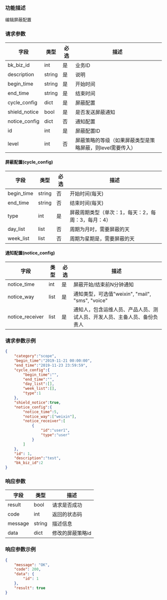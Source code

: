 ### 功能描述

编辑屏蔽配置


### 请求参数

| 字段          | 类型   | 必选 | 描述                                                      |
| ------------- | ------ | ---- | --------------------------------------------------------- |
| bk_biz_id     | int    | 是   | 业务ID                                                    |
| description   | string | 是   | 说明                                                      |
| begin_time    | string | 是   | 开始时间                                                  |
| end_time      | string | 是   | 结束时间                                                  |
| cycle_config  | dict   | 是   | 屏蔽配置                                                  |
| shield_notice | bool   | 是   | 是否发送屏蔽通知                                          |
| notice_config | dict   | 否   | 通知配置                                                  |
| id            | int    | 是   | 屏蔽配置ID                                                |
| level         | int    | 否   | 屏蔽策略的等级（如果屏蔽类型是策略屏蔽，则level需要传入） |

#### 屏蔽配置(cycle_config)

| 字段       | 类型   | 必选 | 描述                                               |
| ---------- | ------ | ---- | -------------------------------------------------- |
| begin_time | string | 否   | 开始时间(每天)                                     |
| end_time   | string | 否   | 结束时间(每天)                                     |
| type       | int    | 是   | 屏蔽周期类型（单次：1，每天：2，每周：3，每月：4） |
| day_list   | list   | 否   | 周期为月时，需要屏蔽的天                           |
| week_list  | list   | 否   | 周期为星期是，需要屏蔽的天                         |

#### 通知配置(notice_config)

| 字段            | 类型 | 必选 | 描述                                                         |
| --------------- | ---- | ---- | ------------------------------------------------------------ |
| notice_time     | int  | 是   | 屏蔽开始/结束前N分钟通知                                     |
| notice_way      | list | 是   | 通知类型，可选值"weixin", "mail", "sms", "voice"             |
| notice_receiver | list | 是   | 通知人，包含运维人员、产品人员、测试人员、开发人员、主备人员、备份负责人 |

### 请求参数示例

```json
{
    "category":"scope",
    "begin_time":"2019-11-21 00:00:00",
    "end_time":"2019-11-23 23:59:59",
    "cycle_config":{
        "begin_time":"",
        "end_time":"",
        "day_list":[],
        "week_list":[],
        "type":1
    },
    "shield_notice":true,
    "notice_config":{
        "notice_time":5,
        "notice_way":["weixin"],
        "notice_receiver":[
            {
                "id":"user1",
                "type":"user"
            }
        ]
    },
    "id": 1,
    "description":"test",
    "bk_biz_id":2
}
```

### 响应参数

| 字段    | 类型   | 描述             |
| ------- | ------ | ---------------- |
| result  | bool   | 请求是否成功     |
| code    | int    | 返回的状态码     |
| message | string | 描述信息         |
| data    | dict   | 修改的屏蔽策略id |

### 响应参数示例

```json
{
    "message": "OK",
    "code": 200,
    "data": {
        "id": 1
    },
    "result": true
}
```
